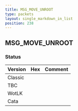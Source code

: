 ```yaml
---
title: MSG_MOVE_UNROOT
type: packets
layout: single_markdown_in_list
position: 238
---
```


## MSG_MOVE_UNROOT

### Status

Version | Hex | Comment
---------- | ---------- | ---------- 
Classic |  |  
TBC |  |  
WotLK |  |  
Cata |  |  
